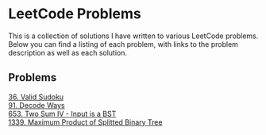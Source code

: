# LeetCode Problems

This is a collection of solutions I have written to various LeetCode problems. Below you can find a listing of each problem, with links to the problem description as well as each solution. 

## Problems

[36. Valid Sudoku](https://leetcode.com/problems/valid-sudoku/)  
[91. Decode Ways](https://leetcode.com/problems/decode-ways/)  
[653. Two Sum IV - Input is a BST](https://leetcode.com/problems/two-sum-iv-input-is-a-bst/)  
[1339. Maximum Product of Splitted Binary Tree](https://leetcode.com/problems/maximum-product-of-splitted-binary-tree/)  
